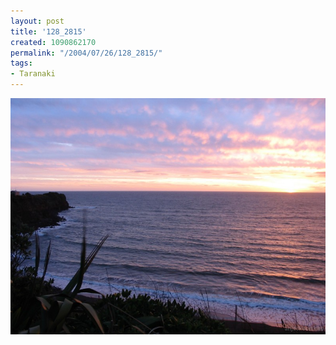 ```yaml
---
layout: post
title: '128_2815'
created: 1090862170
permalink: "/2004/07/26/128_2815/"
tags:
- Taranaki
---
```


<img src="/image/images/128_2815-952.jpg"/>

